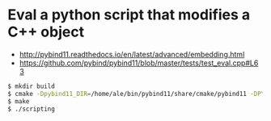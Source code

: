 # Eval a python script that modifies a C++ object

- http://pybind11.readthedocs.io/en/latest/advanced/embedding.html
- https://github.com/pybind/pybind11/blob/master/tests/test_eval.cpp#L63

~~~.sh
$ mkdir build
$ cmake -Dpybind11_DIR=/home/ale/bin/pybind11/share/cmake/pybind11 -DPYTHON_EXECUTABLE:FILEPATH=/usr/bin/python3 ..
$ make
$ ./scripting
~~~
